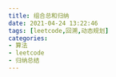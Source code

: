 ```yaml
---
title: 组合总和归纳
date: 2021-04-24 13:22:46
tags: [leetcode,回溯,动态规划]
categories:
- 算法
- leetcode
- 归纳总结
---
```

